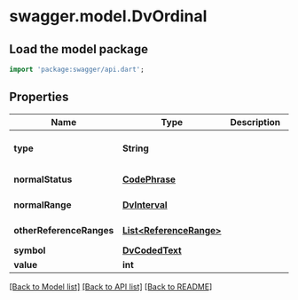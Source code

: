# swagger.model.DvOrdinal

## Load the model package
```dart
import 'package:swagger/api.dart';
```

## Properties
Name | Type | Description | Notes
------------ | ------------- | ------------- | -------------
**type** | **String** |  | [optional] [default to &quot;DV_ORDINAL&quot;]
**normalStatus** | [**CodePhrase**](CodePhrase.md) |  | [optional] [default to null]
**normalRange** | [**DvInterval**](DvInterval.md) |  | [optional] [default to null]
**otherReferenceRanges** | [**List&lt;ReferenceRange&gt;**](ReferenceRange.md) |  | [optional] [default to []]
**symbol** | [**DvCodedText**](DvCodedText.md) |  | [default to null]
**value** | **int** |  | [default to null]

[[Back to Model list]](../README.md#documentation-for-models) [[Back to API list]](../README.md#documentation-for-api-endpoints) [[Back to README]](../README.md)

